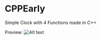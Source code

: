 # CPPEarly

Simple Clock with 4 Functions made in C++

Preview:
![Alt text]([http://url/to/img.png](https://imgur.com/a/FmAhn06)https://imgur.com/a/FmAhn06)
